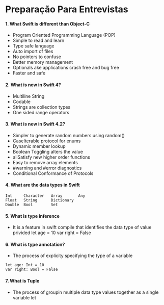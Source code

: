 # Preparação Para Entrevistas

#### 1. What Swift is different than Object-C
- Program Oriented Programming Language (POP)
- Simple to read and learn
- Type safe language
- Auto import of files
- No pointers to confuse
- Better memory management
- Optionals ake applications crash free and bug free
- Faster and safe


#### 2. What is new in Swift 4?
- Multiline String
- Codable
- Strings are collection types
- One sided range operators

#### 3. What is new in Swift 4.2?
- Simpler to generate random numbers using random()
- CaseIterable protocol for enums
- Dynamic member lookup
- Boolean Toggling alters the value
- allSatisfy new higher order functions
- Easy to remove array elements
- #warning and #error diagnostics
- Conditional Conformance of Protocols

#### 4. What are the data types in Swift
```
Int     Character   Array       Any
Float   String      Dictionary
Double  Bool        Set
```
#### 5. What is **type inference**
- It is a feature in swift compile that identifies the data type of value privided
let age = 10
var right = False

#### 6. What is **type annotation**?
- The process of explicity specifying the type of a variable
```
let age: Int = 10
var right: Bool = False
```
#### 7. What is **Tuple**
- The process of groupin multiple data type values together as a single variable
let 





































